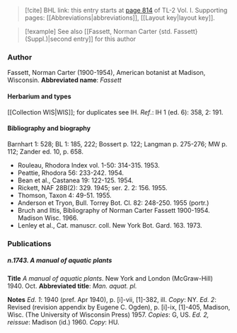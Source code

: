 > [!cite] BHL link: this entry starts at [page 814](https://www.biodiversitylibrary.org/page/33120945) of TL-2 Vol. I.
> Supporting pages: [[Abbreviations|abbreviations]], [[Layout key|layout key]].

> [!example] See also [[Fassett, Norman Carter {std. Fassett} (Suppl.)|second entry]] for this author

### Author

Fassett, Norman Carter (1900-1954), American botanist at Madison, Wisconsin. 
**Abbreviated name**: *Fassett*

#### Herbarium and types

[[Collection WIS|WIS]]; for duplicates see IH.
*Ref*.: IH 1 (ed. 6): 358, 2: 191.

#### Bibliography and biography

Barnhart 1: 528; BL 1: 185, 222; Bossert p. 122; Langman p. 275-276; MW p. 112; Zander ed. 10, p. 658.
- Rouleau, Rhodora Index vol. 1-50: 314-315. 1953.
- Peattie, Rhodora 56: 233-242. 1954.
- Bean et al., Castanea 19: 122-125. 1954.
- Rickett, NAF 28B(2): 329. 1945; ser. 2. 2: 156. 1955.
- Thomson, Taxon 4: 49-51. 1955.
- Anderson et Tryon, Bull. Torrey Bot. Cl. 82: 248-250. 1955 (portr.)
- Bruch and Iltis, Bibliography of Norman Carter Fassett 1900-1954. Madison Wisc. 1966.
- Lenley et al., Cat. manuscr. coll. New York Bot. Gard. 163. 1973.

### Publications

##### n.1743. A manual of aquatic plants

**Title**
*A manual of aquatic plants*. New York and London (McGraw-Hill) 1940. Oct.
**Abbreviated title**: *Man. aquat. pl.*

**Notes**
*Ed. 1*: 1940 (pref. Apr 1940), p. \[i\]-vii, \[1\]-382, ill. *Copy*: NY.
*Ed. 2*: Revised (revision appendix by Eugene C. Ogden), p. \[i\]-ix, \[1\]-405, Madison, Wisc. (The University of Wisconsin Press) 1957. *Copies*: G, US.
*Ed. 2, reissue*: Madison (id.) 1960. *Copy*: HU.

